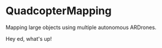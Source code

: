 QuadcopterMapping
=================

Mapping large objects using multiple autonomous ARDrones.

Hey ed, what's up!